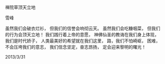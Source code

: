 禅院草顶天立地

雪峰


虽然我们会破衣烂衫，
但我们的信誉会响彻云天。
虽然我们会吃糠咽菜，
但我们的行为会顶天立地！
我们践行着上帝的意愿，
神佛仙圣的教诲在我们身上体现，
我们是时代娇子，
人类最美好的希望就在我们这里，
路，我们不怕崎岖，
困难，不会压垮我们的意志，
我们信念坚定，奋志昂扬，
定会迎来黎明的曙光！

2013/3/31



